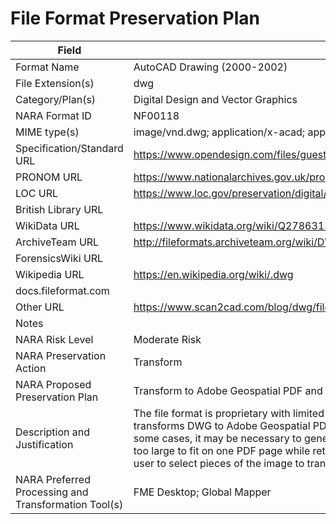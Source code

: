 # File Format Preservation Plan
  | Field | Value |
  | ----------- | ----------- |
  | Format Name | AutoCAD Drawing (2000-2002) | 
| File Extension(s) | dwg | 
| Category/Plan(s) | Digital Design and Vector Graphics | 
| NARA Format ID | NF00118 | 
| MIME type(s) | image/vnd.dwg; application/x-acad; application/x-autocad | 
| Specification/Standard URL | <https://www.opendesign.com/files/guestdownloads/OpenDesign_Specification_for_.dwg_files.pdf> | 
| PRONOM URL | <https://www.nationalarchives.gov.uk/pronom/fmt/35> | 
| LOC URL | <https://www.loc.gov/preservation/digital/formats/fdd/fdd000445.shtml> | 
| British Library URL |  | 
| WikiData URL | <https://www.wikidata.org/wiki/Q27863132> | 
| ArchiveTeam URL | <http://fileformats.archiveteam.org/wiki/DWG> | 
| ForensicsWiki URL |  | 
| Wikipedia URL | <https://en.wikipedia.org/wiki/.dwg> | 
| docs.fileformat.com |  | 
| Other URL | <https://www.scan2cad.com/blog/dwg/file-spec/> | 
| Notes |  | 
| NARA Risk Level | Moderate Risk | 
| NARA Preservation Action | Transform | 
| NARA Proposed Preservation Plan | Transform to Adobe Geospatial PDF and retain DWG | 
| Description and Justification | The file format is proprietary with limited open or available documentation. Currently, NARA transforms DWG to Adobe Geospatial PDF using FME, and also retains the original DWG files. In some cases, it may be necessary to generate multiple PDFs for one DWG file, when the image is too large to fit on one PDF page while retaining visual details of the original file. FME allows the user to select pieces of the image to transform into PDF. | 
| NARA Preferred Processing and Transformation Tool(s) | FME Desktop; Global Mapper | 
